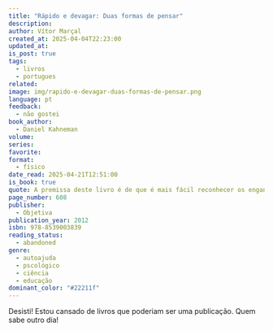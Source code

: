 ```yaml
---
title: "Rápido e devagar: Duas formas de pensar"
description: 
author: Vítor Marçal
created_at: 2025-04-04T22:23:00
updated_at: 
is_post: true
tags:
  - livros
  - portugues
related: 
image: img/rapido-e-devagar-duas-formas-de-pensar.png
language: pt
feedback:
  - não gostei
book_author:
  - Daniel Kahneman
volume: 
series: 
favorite: 
format:
  - físico
date_read: 2025-04-21T12:51:00
is_book: true
quote: A premissa deste livro é de que é mais fácil reconhecer os enganos das outras pessoas do que os nossos.
page_number: 608
publisher:
  - Objetiva
publication_year: 2012
isbn: 978-8539003839
reading_status:
  - abandoned
genre:
  - autoajuda
  - pscológico
  - ciência
  - educação
dominant_color: "#22211f"
---
```


Desisti! Estou cansado de livros que poderiam ser uma publicação. Quem sabe outro dia!